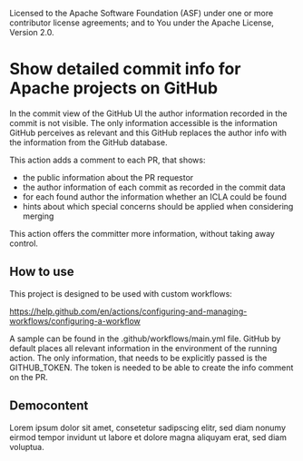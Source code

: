 Licensed to the Apache Software Foundation (ASF) under one or more contributor
license agreements; and to You under the Apache License, Version 2.0.

Show detailed commit info for Apache projects on GitHub
=======================================================

In the commit view of the GitHub UI the author information recorded in the
commit is not visible. The only information accessible is the information GitHub
perceives as relevant and this GitHub replaces the author info with the
information from the GitHub database.

This action adds a comment to each PR, that shows:

- the public information about the PR requestor
- the author information of each commit as recorded in the commit data
- for each found author the information whether an ICLA could be found
- hints about which special concerns should be applied when considering merging

This action offers the committer more information, without taking away control.

How to use
----------

This project is designed to be used with custom workflows:

https://help.github.com/en/actions/configuring-and-managing-workflows/configuring-a-workflow

A sample can be found in the .github/workflows/main.yml file. GitHub by default
places all relevant information in the environment of the running action. The
only information, that needs to be explicitly passed is the GITHUB_TOKEN. The
token is needed to be able to create the info comment on the PR.

Democontent
-----------

Lorem ipsum dolor sit amet, consetetur sadipscing elitr, sed diam nonumy eirmod
tempor invidunt ut labore et dolore magna aliquyam erat, sed diam voluptua.